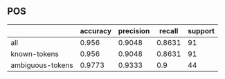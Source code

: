 
## POS

|                  | accuracy | precision | recall | support |
|------------------|----------|-----------|--------|---------|
| all              | 0.956    | 0.9048    | 0.8631 | 91      |
| known-tokens     | 0.956    | 0.9048    | 0.8631 | 91      |
| ambiguous-tokens | 0.9773   | 0.9333    | 0.9    | 44      |

